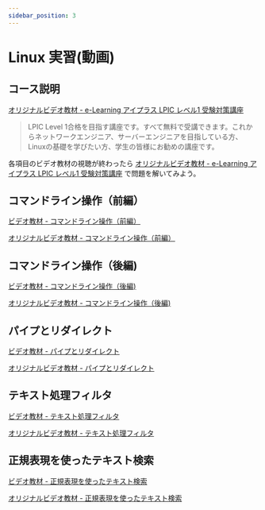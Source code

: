 ```yaml
---
sidebar_position: 3
---
```


# Linux 実習(動画)

## コース説明

[オリジナルビデオ教材 - e-Learning アイプラス LPIC レベル1 受験対策講座](https://www.ai-plus.com/it%e3%83%bb%e3%82%b3%e3%83%b3%e3%83%94%e3%83%a5%e3%83%bc%e3%82%bf%e9%96%a2%e9%80%a3%e8%ac%9b%e5%ba%a7/lpic-%e3%83%ac%e3%83%99%e3%83%ab1-%e5%8f%97%e9%a8%93%e5%af%be%e7%ad%96%e8%ac%9b%e5%ba%a7)

> LPIC Level 1合格を目指す講座です。すべて無料で受講できます。これからネットワークエンジニア、サーバーエンジニアを目指している方、Linuxの基礎を学びたい方、学生の皆様にお勧めの講座です。

各項目のビデオ教材の視聴が終わったら
[オリジナルビデオ教材 - e-Learning アイプラス LPIC レベル1 受験対策講座](https://www.ai-plus.com/it%e3%83%bb%e3%82%b3%e3%83%b3%e3%83%94%e3%83%a5%e3%83%bc%e3%82%bf%e9%96%a2%e9%80%a3%e8%ac%9b%e5%ba%a7/lpic-%e3%83%ac%e3%83%99%e3%83%ab1-%e5%8f%97%e9%a8%93%e5%af%be%e7%ad%96%e8%ac%9b%e5%ba%a7)
で問題を解いてみよう。


## コマンドライン操作（前編） 

[ビデオ教材 - コマンドライン操作（前編）](http://172.16.7.40/share/新入社員研修/教材/Linux/LPICレベル1対策講座「コマンドライン操作（前編）」-dWPBmDPQ3gw.mp4)

[オリジナルビデオ教材 - コマンドライン操作（前編）](https://www.youtube.com/watch?v=dWPBmDPQ3gw&feature=youtu.be)

## コマンドライン操作（後編)

[ビデオ教材 - コマンドライン操作（後編)](http://172.16.7.40/share/新入社員研修/教材/Linux/LPICレベル1対策講座「コマンドライン操作（後編）」-y71Lzyahk0M.mp4)

[オリジナルビデオ教材 - コマンドライン操作（後編)](https://www.youtube.com/watch?v=y71Lzyahk0M&feature=youtu.be)

## パイプとリダイレクト 

[ビデオ教材 - パイプとリダイレクト](http://172.16.7.40/share/新入社員研修/教材/Linux/LPICレベル1対策講座「パイプとリダイレクト」-kZfvHYFYAkQ.mp4)

[オリジナルビデオ教材 - パイプとリダイレクト](https://www.youtube.com/watch?v=kZfvHYFYAkQ&feature=youtu.be)

## テキスト処理フィルタ 

[ビデオ教材 - テキスト処理フィルタ](http://172.16.7.40/share/新入社員研修/教材/Linux/LPICレベル1対策講座「テキスト処理フィルタ」-CvvJc7TL2AE.mp4)

[オリジナルビデオ教材 - テキスト処理フィルタ](https://www.youtube.com/watch?v=CvvJc7TL2AE&feature=youtu.be)

## 正規表現を使ったテキスト検索

[ビデオ教材 - 正規表現を使ったテキスト検索](http://172.16.7.40/share/新入社員研修/教材/Linux/LPICレベル1対策講座「正規表現を使ったテキスト検索」-6SW979xpsfo.mp4)

[オリジナルビデオ教材 - 正規表現を使ったテキスト検索](https://www.youtube.com/watch?v=6SW979xpsfo&feature=youtu.be)
